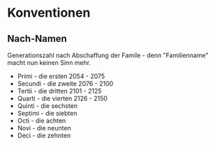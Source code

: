 # Konventionen



## Nach-Namen 
Generationszahl nach Abschaffung der Famile - denn "Familienname" macht nun keinen Sinn mehr.

- Primi - die ersten 2054 - 2075
- Secundi - die zweite 2076 - 2100
- Tertii - die dritten 2101 - 2125
- Quarti - die vierten 2126 - 2150
- Quinti - die sechsten
- Septimi - die siebten
- Octi - die achten
- Novi - die neunten
- Deci - die zehnten
